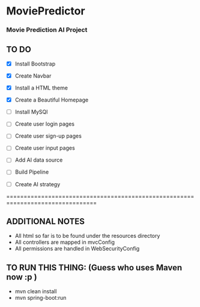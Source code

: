 # MoviePredictor
### Movie Prediction AI Project


## TO DO

- [x] Install Bootstrap
- [x] Create Navbar
- [x] Install a HTML theme
- [x] Create a Beautiful Homepage
- [ ] Install MySQl
- [ ] Create user login pages
- [ ] Create user sign-up pages
- [ ] Create user input pages
- [ ] Add AI data source
- [ ] Build Pipeline
- [ ] Create AI strategy


================================================================================
## ADDITIONAL NOTES

- All html so far is to be found under the resources directory
- All controllers are mapped in mvcConfig
- All permissions are handled in WebSecurityConfig


## TO RUN THIS THING: (Guess who uses Maven now :p )

- mvn clean install
- mvn spring-boot:run
